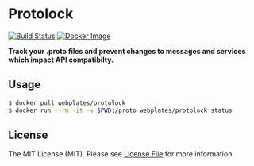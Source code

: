 # Protolock

[![Build Status](https://img.shields.io/travis/webplates/docker-protolock.svg?style=flat-square)](https://travis-ci.org/webplates/docker-protolock)
[![Docker Image](https://img.shields.io/badge/docker%20image-webplates%2Fprotolock-blue.svg?style=flat-square)](https://hub.docker.com/r/webplates/protolock)

**Track your .proto files and prevent changes to messages and services which impact API compatibilty.**


## Usage

```bash
$ docker pull webplates/protolock
$ docker run --rm -it -v $PWD:/proto webplates/protolock status
```


## License

The MIT License (MIT). Please see [License File](LICENSE) for more information.
